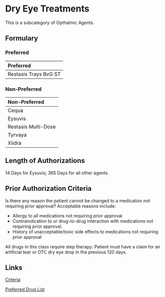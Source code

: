 # Dry Eye Treatments

This is a subcategory of Opthalmic Agents.

## Formulary

### Preferred

| Preferred             |
| :-------------------- |
| Restasis Trays BvG ST |

### Non-Preferred

| Non-Preferred       |
| :------------------ |
| Cequa               |
| Eysuvis             |
| Restasis Multi-Dose |
| Tyrvaya             |
| Xiidra              |

## Length of Authorizations

14 Days for Eysuvis; 365 Days for all other agents

## Prior Authorization Criteria

Is there any reason the patient cannot be changed to a medication not requiring prior approval? Acceptable reasons include:

-   Allergy to all medications not requiring prior approval
-   Contraindication to or drug-to-drug interaction with medications not requiring prior approval.
-   History of unacceptable/toxic side effects to medications not requiring prior approval

All drugs in this class require step therapy: Patient must have a claim for an artificial tear or OTC dry eye drop in the previous 120 days.

## Links

[Criteria](https://pharmacy.medicaid.ohio.gov/sites/default/files/20221001_UPDL_Criteria_APPROVED.pdf#page=84)

[Preferred Drug List](https://pharmacy.medicaid.ohio.gov/sites/default/files/20221001_UPDL_APPROVED_.pdf#page=28)
